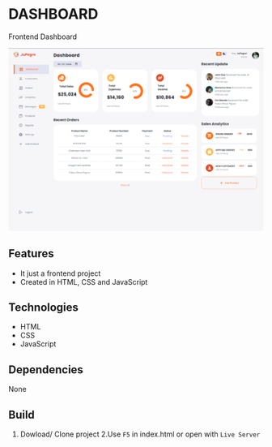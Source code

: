 # DASHBOARD

Frontend Dashboard

![PHOTO!](./img/README/Captura%20de%20pantalla%202022-12-21%20212722.png)

## Features

- It just a frontend project
- Created in HTML, CSS and JavaScript

## Technologies

- HTML
- CSS
- JavaScript

## Dependencies

None

## Build

1. Dowload/ Clone project
2.Use `F5` in index.html or open with `Live Server`